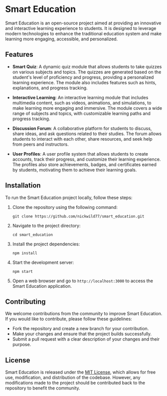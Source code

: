 # Smart Education

Smart Education is an open-source project aimed at providing an innovative and interactive learning experience to students. It is designed to leverage modern technologies to enhance the traditional education system and make learning more engaging, accessible, and personalized.

## Features

- **Smart Quiz**: A dynamic quiz module that allows students to take quizzes on various subjects and topics. The quizzes are generated based on the student's level of proficiency and progress, providing a personalized learning experience. The module also includes features such as hints, explanations, and progress tracking.

- **Interactive Learning**: An interactive learning module that includes multimedia content, such as videos, animations, and simulations, to make learning more engaging and immersive. The module covers a wide range of subjects and topics, with customizable learning paths and progress tracking.

- **Discussion Forum**: A collaborative platform for students to discuss, share ideas, and ask questions related to their studies. The forum allows students to interact with each other, share resources, and seek help from peers and instructors.

- **User Profiles**: A user profile system that allows students to create accounts, track their progress, and customize their learning experience. The profiles also store achievements, badges, and certificates earned by students, motivating them to achieve their learning goals.

## Installation

To run the Smart Education project locally, follow these steps:

1. Clone the repository using the following command:

   ```
   git clone https://github.com/nickwild77/smart_education.git
   ```

2. Navigate to the project directory:

   ```
   cd smart_education
   ```

3. Install the project dependencies:

   ```
   npm install
   ```

4. Start the development server:

   ```
   npm start
   ```

5. Open a web browser and go to `http://localhost:3000` to access the Smart Education application.

## Contributing

We welcome contributions from the community to improve Smart Education. If you would like to contribute, please follow these guidelines:

- Fork the repository and create a new branch for your contribution.
- Make your changes and ensure that the project builds successfully.
- Submit a pull request with a clear description of your changes and their purpose.

## License

Smart Education is released under the [MIT License](LICENSE), which allows for free use, modification, and distribution of the codebase. However, any modifications made to the project should be contributed back to the repository to benefit the community.

